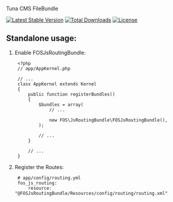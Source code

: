 Tuna CMS FileBundle

[![Latest Stable Version](https://poser.pugx.org/tuna-cms/file-bundle/v/stable)](https://packagist.org/packages/tuna-cms/file-bundle)
[![Total Downloads](https://poser.pugx.org/tuna-cms/file-bundle/downloads)](https://packagist.org/packages/tuna-cms/file-bundle)
[![License](https://poser.pugx.org/tuna-cms/file-bundle/license)](https://packagist.org/packages/tuna-cms/file-bundle)

## Standalone usage:
1. Enable FOSJsRoutingBundle:

        <?php
        // app/AppKernel.php

        // ...
        class AppKernel extends Kernel
        {
            public function registerBundles()
            {
                $bundles = array(
                    // ...

                    new FOS\JsRoutingBundle\FOSJsRoutingBundle(),
                );

                // ...
            }

            // ...
        }

2. Register the Routes:

        # app/config/routing.yml
        fos_js_routing:
            resource: "@FOSJsRoutingBundle/Resources/config/routing/routing.xml"